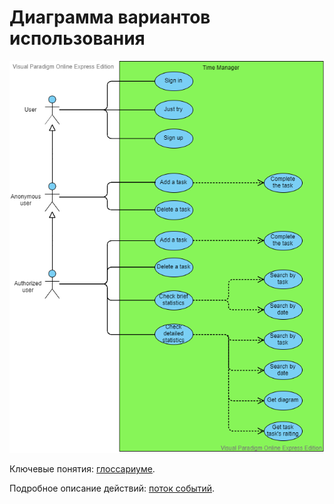 # Диаграмма вариантов использования

![Диаграмма вариантов использования](../../../Illustrations/PNG/Use%20Case/UseCaseDiagram.vpd.png)

Ключевые понятия: [глоссариуме](../UseCase/Glossarium.md). 

Подробное описание действий: [поток событий](../UseCase/FlowOfEvents.md). 
